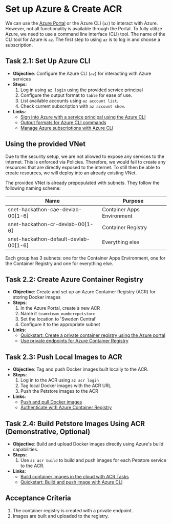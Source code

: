 # Set up Azure & Create ACR

We can use the [Azure Portal](https://portal.azure.com) or the Azure CLI (`az`) to interact with Azure.
However, not all functionality is available through the Portal.
To fully utilize Azure, we need to use a command line interface (CLI) tool.
The name of the CLI tool for Azure is `az`.
The first step to using `az` is to log in and choose a subscription.

## Task 2.1: Set Up Azure CLI

- **Objective**: Configure the Azure CLI (`az`) for interacting with Azure services
- **Steps**:
    1. Log in using `az login` using the provided service principal
    2. Configure the output format to `table` for ease of use.
    3. List available accounts using `az account list`.
    4. Check current subscription with `az account show`.
- **Links**:
    - [Sign into Azure with a service principal using the Azure CLI](https://learn.microsoft.com/en-us/cli/azure/authenticate-azure-cli-service-principal)
    - [Output formats for Azure CLI commands](https://learn.microsoft.com/en-us/cli/azure/format-output-azure-cli?tabs=bash)
    - [Manage Azure subscriptions with Azure CLI](https://learn.microsoft.com/en-us/cli/azure/manage-azure-subscriptions-azure-cli?tabs=bash)

## Using the provided VNet
Due to the security setup, we are not allowed to expose any services to the internet.
This is enforced via Policies.
Therefore, we would fail to create any resources that are directly exposed to the internet.
To still then be able to create resources, we will deploy into an already existing VNet.

The provided VNet is already prepopulated with subnets.
They follow the following naming scheme:

| Name                                  | Purpose                    |
|---------------------------------------|----------------------------|
| snet-hackathon-cae-devlab-00[1-6]     | Container Apps Environment |
| snet-hackathon-cr-devlab-00[1-6]      | Container Registry         |
| snet-hackathon-default-devlab-00[1-6] | Everything else            |

Each group has 3 subnets: one for the Container Apps Environment, one for the Container Registry and
one for everything else.

## Task 2.2: Create Azure Container Registry

- **Objective**: Create and set up an Azure Container Registry (ACR) for storing Docker images
- **Steps**:
    1. In the Azure Portal, create a new ACR
    2. Name it `team<team_number>petstore`
    3. Set the location to 'Sweden Central'
    4. Configure it to the appropriate subnet
- **Links**:
    - [Quickstart: Create a private container registry using the Azure portal](https://learn.microsoft.com/en-us/azure/container-registry/container-registry-get-started-portal)
    - [Use private endpoints for Azure Container Registry](https://learn.microsoft.com/en-us/azure/container-registry/container-registry-private-link)

## Task 2.3: Push Local Images to ACR

- **Objective**: Tag and push Docker images built locally to the ACR.
- **Steps**:
    1. Log in to the ACR using `az acr login`
    2. Tag local Docker images with the ACR URL
    3. Push the Petstore images to the ACR
- **Links**:
    - [Push and pull Docker images](https://learn.microsoft.com/en-us/azure/container-registry/container-registry-get-started-docker-cli)
    - [Authenticate with Azure Container Registry](https://learn.microsoft.com/en-us/azure/container-registry/container-registry-authentication)

## Task 2.4: Build Petstore Images Using ACR (Demonstrative, Optional)

- **Objective**: Build and upload Docker images directly using Azure's build capabilities.
- **Steps**:
    1. Use `az acr build` to build and push images for each Petstore service to the ACR.
- **Links**:
    - [Build container images in the cloud with ACR Tasks](https://learn.microsoft.com/en-us/azure/container-registry/container-registry-tasks-overview)
    - [Quickstart: Build and push image with Azure CLI](https://learn.microsoft.com/en-us/azure/container-registry/container-registry-tutorial-quick-task)

## Acceptance Criteria

1. The container registry is created with a private endpoint.
2. Images are built and uploaded to the registry.
